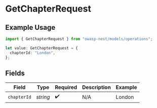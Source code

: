 # GetChapterRequest

## Example Usage

```typescript
import { GetChapterRequest } from "owasp-nest/models/operations";

let value: GetChapterRequest = {
  chapterId: "London",
};
```

## Fields

| Field              | Type               | Required           | Description        | Example            |
| ------------------ | ------------------ | ------------------ | ------------------ | ------------------ |
| `chapterId`        | *string*           | :heavy_check_mark: | N/A                | London             |
